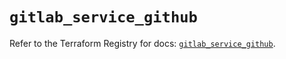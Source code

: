 # `gitlab_service_github`

Refer to the Terraform Registry for docs: [`gitlab_service_github`](https://registry.terraform.io/providers/gitlabhq/gitlab/16.8.1/docs/resources/service_github).
